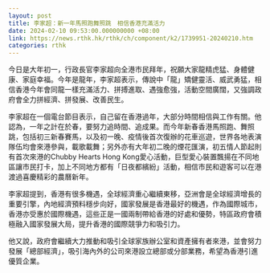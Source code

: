 ```yaml
---
layout: post
title: 李家超：新一年馬照跑舞照跳　相信香港充滿活力
date: 2024-02-10 09:53:00.000000000 +08:00
link: https://news.rthk.hk/rthk/ch/component/k2/1739951-20240210.htm
categories: rthk
---
```


今日是大年初一，行政長官李家超向全港市民拜年，祝願大家龍精虎猛、身體健康、家庭幸福。今年是龍年，李家超表示，傳說中「龍」矯健靈活、威武勇猛，相信香港今年會同龍一樣充滿活力、拼搏進取、遇強愈強，活動空間廣闊，又強調政府會全力拼經濟、拼發展、改善民生。

李家超在一個電台節目表示，自己留在香港過年，大部分時間相信與工作有關。他認為，一年之計在於春，要努力追時間、追成果。而今年新春香港馬照跑、舞照跳，包括初三新春賽馬，以及初一晚、疫情後首次復辦的花車巡遊，世界各地表演隊伍均會來港參與，載歌載舞；另外亦有大年初二晚的煙花匯演，初五情人節起則有首次來港的Chubby Hearts Hong Kong愛心活動，巨型愛心裝置飄揚在不同地區讓市民打卡，加上不同地方都有「日夜都繽紛」活動，相信市民和遊客可以在港渡過喜慶精彩的農曆新年。

李家超提到，香港有很多機遇，全球經濟重心繼續東移，亞洲會是全球經濟增長的重要引擎，內地經濟預料穩步向好，國家發展是香港最好的機遇，作為國際城市，香港亦受惠於國際機遇，這些正是一國兩制帶給香港的好處和優勢，特區政府會積極融入國家發展大局，提升香港的國際競爭力和吸引力。

他又說，政府會繼續大力推動和吸引全球家族辦公室和資產擁有者來港，並會努力發展「總部經濟」，吸引海內外的公司來港設立總部或分部業務，希望為香港引進優質企業。
